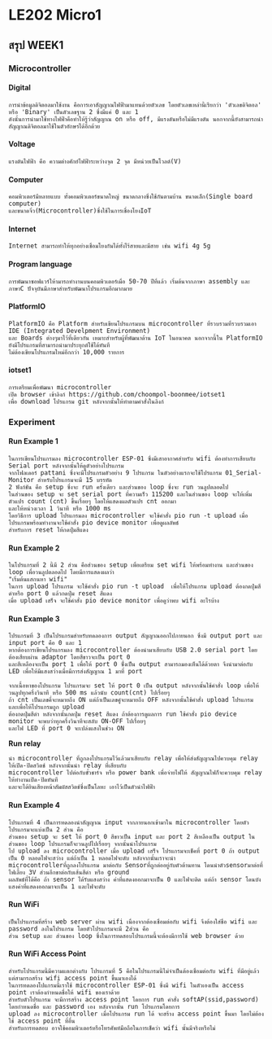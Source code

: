 # **LE202 Micro1**
## **สรุป WEEK1**
### **Microcontroller**
  #### **Digital**
    การนำข้อมูลดิจิตอลมาใช้งาน คือการเอาสัญญาณไฟฟ้ามาแทนด้วยตัวเลข โดยตัวเลขเหล่านี้เรียกว่า 'ตัวเลขดิจิตอล' หรือ 'Binary' เป็นตัวเลขฐาน 2 ซึ่งมีแค่ 0 และ 1
    ดังนั้นการนำมาใช้ทางไฟฟ้าคือทำให้รู้ว่าสัญญาณ on หรือ off, มีแรงดันหรือไม่มีแรงดัน นอกจากนี้ยังสามารถนำสัญญาณดิจิตอลมาใช้ในตัวอักษรได้อีกด้วย
  #### **Voltage**
    แรงดันไฟฟ้า คือ ความต่างศักย์ไฟฟ้าระหว่างจุด 2 จุด มีหน่วยเป็นโวลต์(V)
  #### **Computer**
    คอมพิวเตอร์มีหลายแบบ ทั้งคอมพิวเตอร์ขนาดใหญ่ ขนาดกลางซึ่งใช้กันตามบ้าน ขนาดเล็ก(Single board computer) 
    และขนาดจิ๋ว(Microcontroller)ซึ่งใช้ในการเชื่องโยงIoT
  #### **Internet**
    Internet สามารถทำให้ทุกอย่างเชื่อมโยงกันได้ทั้งไร้สายและมีสาย เช่น wifi 4g 5g
  #### **Program language**
    การพัฒนาซอฟแวร์ให้ามารถทำงานบนคอมพิวเตอร์เมื่อ 50-70 ปีที่แล้ว เริ่มต้นจากภาษา assembly และภาษาC ปัจจุบันมีภาษาสำหรับพัฒนาโปรแกรมอีกมากมาย
  #### **PlatformIO**
    PlatformIO คือ Platform สำหรับเขียนโปรแกรมบน microcontroller ที่รวบรวมที่รวบรวมเอา IDE (Integrated Develpment Environment) 
    และ Boards ต่างๆมาไว้ที่เดียวกัน เหมาะสำหรับผู้ที่พัฒนาด้าน IoT ในอนาคต นอกจากนี้ใน PlatformIO ยังมีโปรแกรมที่สามารถนำมาประยุกต์ใช้ได้ทันที
    ไม่ต้องเขียนโปรแกรมใหม่อีกกว่า 10,000 รายการ
  #### **iotset1**
    การเตรียมเพื่อพัฒนา microcontroller
    เปิด browser เข้าลิงก์ https://github.com/choompol-boonmee/iotset1
    เพื่อ download โปรแกรม git หลังจากนั้นให้ทำตามคำสั่งในลิงก์
### **Experiment**
  #### **Run Example 1**
    ในการเขียนโปรแกรมลง microcontroller ESP-01 ซึ่งมีเสาอากาศสำหรับ wifi ต้องทำการเสียบกับ Serial port หลังจากนั้นให้ดูตัวอย่างโปรแกรม
    จากโฟลเดอร์ pattani ซึ่งจะมีโปรแกรมตัวอย่าง 9 โปรแกรม ในตัวอย่างแรกจะใช้โปรแกรม 01_Serial-Monitor สำหรับโปรแกรมจะมี 15 บรรทัด 
    2 ฟังก์ชัน คือ setup ซึ่งจะ run ครั้งเดียว และส่วนของ loop ซึ่งจะ run วนลูปตลอดไป
    ในส่วนของ setup จะ set serial port ที่ความเร็ว 115200 และในส่วนของ loop จะให้เพิ่มตัวแปร count (cnt) ขึ้นเรื่อยๆ โดยให้แสดงผลตัวแปร cnt ออกมา 
    และให้หน่วงเวลา 1 วินาที หรือ 1000 ms
    โดยวิธีการ upload โปรแกรมลง microcontroller จะใช้คำสั่ง pio run -t upload เมื่อโปรแกรมพร้อมทำงานจะใช้คำสั่ง pio device monitor เพื่อดูผลลัพธ์
    สำหรับการ reset ให้กดปุ่มสีแดง
  #### **Run Example 2**
    ในโปรแกรมที่ 2 นี้มี 2 ส่วน คือส่วนของ setup เพื่อเตรียม set wifi ให้พร้อมทำงาน และส่วนของ loop เพื่อวนลูปตลอดไป โดยมีการแสดงผลว่า
    "เริ่มต้นแสกนหา wifi"
    ในการ upload โปรแกรม จะใช้คำสั่ง pio run -t upload  เพื่อให้โปรแกรม upload ต้องกดปุ่มสีดำหรือ port 0 แล้วกดปุ่ม reset สีแดง
    เมื่อ upload เสร็จ จะใช้คำสั่ง pio device monitor เพื่อดูว่าพบ wifi อะไรบ้าง
 #### **Run Example 3**
    โปรแกรมที่ 3 เป็นโปรแกรมสำหรับทดลองการ output สัญญาณออกไปภายนอก ซึ่งมี output port และ input port คือ 0 และ 1
    หากต้องการเขียนโปรแกรมลง microcontroller ต้องนำมาเสียบกับ USB 2.0 serial port โดยต้องเสียบผ่าน adaptor โดยสีขาวจะเป็น port 0
    และสีเหลืองจะเป็น port 1 เพื่อให้ port 0 ซึ่่งเป็น output สามารถมองเห็นได้ด้วยตา จึงนำมาต่อกับ LED เพื่อให้มีแสงสว่างเมื่อมีการส่งสัญญาณ 1 มาที่ port 
    
    จากเนื้อหาของโปรแกรม โปรแกรมจะ set ให้ port 0 เป็น output หลังจากนั้นใช้คำสั่ง loop เพื่อให้วนลูปทุกครึ่งวินาที หรือ 500 ms แล้วนับ count(cnt) ไปเรื่อยๆ
    ถ้า cnt เป็นเลขคี่จะหมายถึง ON แต่ถ้าเป็นเลขคู๋จะหมายถึง OFF หลังจากนั้นใช้คำสั่ง upload โปรแกรม และเพื่อให้โปรแกรมถูก upload 
    ต้องกดปุ่มสีดำ หลังจากนั้นกดปุ่ม reset สีแดง ถ้าต้องการดูผลการ run ใช้คำสั่ง pio device monitor จะพบว่าทุกครึ่งวินาทีจะสลับ ON-OFF ไปเรื่อยๆ 
    และไฟ LED ที่ port 0 จะเปล่งแสงในช่วง ON
   
   **Run relay**
    
    นำ microcontroller ที่ถูกลงโปรแกรมไว้แล้วมาเสียบกับ relay เพื่อให้ส่งสัญญาณไปควบคุม relay ให้เปิด-ปิดสวิตช์ หลังจากนั้นนำ relay ที่เสียบกับ 
    microcontroller ไปต่อกับขั้วชาร์จ หรือ power bank เพื่อจ่ายไฟให้ สัญญาณไฟก็จะควบคุม relay ให้ทำงานเปิด-ปิดทันที
    และจะได้ยินเสียงหน้าสัมผัสสวิตช์ซึ่งเป็นโลหะ เอาไว้เป็นตัวนำไฟฟ้า
    
 #### **Run Example 4**
    โปรแกรมที่ 4 เป็นการทดลองนำสัญญาณ input จากภายนอกเข้ามาใน microcontroller โดยตัวโปรแกรมจะแบ่งเป็น 2 ส่วน คือ
    ส่วนของ setup จะ set ให้ port 0 สีขาวเป็น input และ port 2 สีเหลืองเป็น output ในส่วนของ loop โปรแกรมก็จะวนลูปไปเรื่อยๆ จากนั้นนำโปรแกรม
    ไป upload ลง microcontroller เมื่อ upload เสร็จ โปรแกรมจะเช็คที่ port 0 ถ้า output เป็น 0 หลอดไฟจะสว่าง แต่ถ้าเป็น 1 หลอดไฟจะดับ หลังจากนั้นเราจะนำ
    microcontrollerที่ถูกลงโปรแกรม มาต่อกับ Sensorที่ถูกต่ออยู่กับตัวต้านทาน โดนนำตัวsensorมาต่อที่ไฟเลี้ยง 3V ส่วนอีกขาต่อกับเส้นสีดำ หรือ ground
    ผลลัพธ์ที่ได้คือ ถ้า sensor ได้รับแสงสว่าง ค่าที่แสดงออกมาจะเป็น 0 และไฟจะติด แต่ถ้า sensor โดนบังแสงค่าที่แสดงออกมาจะเป็น 1 และไฟจะดับ
 #### **Run WiFi**
    เป็นโปรแกรมที่สร้าง web server ผ่าน wifi เนื่องจากต้องเชื่อมต่อกับ wifi จึงต้องใส่ชื่อ wifi และ password ลงในโปรแกรม โดยตัวโปรแกรมจะมี 2ส่วน คือ
    ส่วน setup และ ส่วนของ loop ซึ่งในการทดสอบโปรแกรมนี้จะต้องมีการใช้ web browser ด้วย
 #### **Run WiFi Access Point**
    สำหรับโปรแกรมนี้มีความแตกต่างกับ โปรแกรมที่ 5 คือในโปรแกรมนี้ไม่จำเป็นต้องเชื่อมต่อกับ wifi ที่มีอยู่แล้ว แต่สามารถสร้าง wifi access point ขึ้นมาเองได้
    ในการทดลองโปแกรมนี้เราใช้ microcontroller ESP-01 ซึ่งมี wifi ในตัวเองเป็น access point เราต้องกำหนดชื่อให้ wifi ของเราด้วย 
    สำหรับตัวโปรแกรม จะมีการสร้าง access point โดยการ run คำสั่ง softAP(ssid,password) โดยกำหนดชื่อ และ password เอง หลังจากนั้น run โปรแกรมโดยการ
    upload ลง microcontroller เมื่อโปรแกรม run ได้ จะสร้าง access point ขึ้นมา โดยไม่ต้องใช้ access point ที่อื่น
    สำหรับการทดสอบ อาจใช้คอมพิวเตอร์หรือโทรศัพท์มือถือในการเช็คว่า wifi นั้นมีจริงหรือไม่

